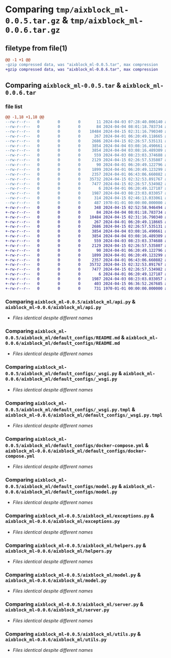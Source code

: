 # Comparing `tmp/aixblock_ml-0.0.5.tar.gz` & `tmp/aixblock_ml-0.0.6.tar.gz`

## filetype from file(1)

```diff
@@ -1 +1 @@
-gzip compressed data, was "aixblock_ml-0.0.5.tar", max compression
+gzip compressed data, was "aixblock_ml-0.0.6.tar", max compression
```

## Comparing `aixblock_ml-0.0.5.tar` & `aixblock_ml-0.0.6.tar`

### file list

```diff
@@ -1,18 +1,18 @@
--rw-r--r--   0        0        0       11 2024-04-03 07:28:40.006140 aixblock_ml-0.0.5/README.md
--rw-r--r--   0        0        0       84 2024-04-04 08:01:18.783734 aixblock_ml-0.0.5/aixblock_ml/__init__.py
--rw-r--r--   0        0        0    10484 2024-04-15 02:31:16.790340 aixblock_ml-0.0.5/aixblock_ml/api.py
--rw-r--r--   0        0        0      267 2024-04-01 06:20:49.118665 aixblock_ml-0.0.5/aixblock_ml/default_configs/Dockerfile
--rw-r--r--   0        0        0     2686 2024-04-15 02:26:57.535131 aixblock_ml-0.0.5/aixblock_ml/default_configs/README.md
--rw-r--r--   0        0        0     3854 2024-04-04 03:08:16.490661 aixblock_ml-0.0.5/aixblock_ml/default_configs/_wsgi.py
--rw-r--r--   0        0        0     3854 2024-04-04 03:08:16.489309 aixblock_ml-0.0.5/aixblock_ml/default_configs/_wsgi.py.tmpl
--rw-r--r--   0        0        0      559 2024-04-03 08:23:03.374688 aixblock_ml-0.0.5/aixblock_ml/default_configs/docker-compose.yml
--rw-r--r--   0        0        0     2129 2024-04-15 02:26:57.535807 aixblock_ml-0.0.5/aixblock_ml/default_configs/model.py
--rw-r--r--   0        0        0       90 2024-04-01 06:20:49.122796 aixblock_ml-0.0.5/aixblock_ml/default_configs/requirements.txt
--rw-r--r--   0        0        0     1899 2024-04-01 06:20:49.123299 aixblock_ml-0.0.5/aixblock_ml/exceptions.py
--rw-r--r--   0        0        0     2357 2024-04-01 06:43:06.660882 aixblock_ml-0.0.5/aixblock_ml/helpers.py
--rw-r--r--   0        0        0    35732 2024-04-15 02:32:53.891767 aixblock_ml-0.0.5/aixblock_ml/model.py
--rw-r--r--   0        0        0     7477 2024-04-15 02:26:57.534982 aixblock_ml-0.0.5/aixblock_ml/server.py
--rw-r--r--   0        0        0        6 2024-04-01 06:20:49.127187 aixblock_ml-0.0.5/aixblock_ml/templates/preview.html
--rw-r--r--   0        0        0     1987 2024-04-03 08:23:03.033057 aixblock_ml-0.0.5/aixblock_ml/utils.py
--rw-r--r--   0        0        0      314 2024-04-15 02:46:13.033061 aixblock_ml-0.0.5/pyproject.toml
--rw-r--r--   0        0        0      487 1970-01-01 00:00:00.000000 aixblock_ml-0.0.5/PKG-INFO
+-rw-r--r--   0        0        0      348 2024-04-15 02:52:58.946494 aixblock_ml-0.0.6/README.md
+-rw-r--r--   0        0        0       84 2024-04-04 08:01:18.783734 aixblock_ml-0.0.6/aixblock_ml/__init__.py
+-rw-r--r--   0        0        0    10484 2024-04-15 02:31:16.790340 aixblock_ml-0.0.6/aixblock_ml/api.py
+-rw-r--r--   0        0        0      267 2024-04-01 06:20:49.118665 aixblock_ml-0.0.6/aixblock_ml/default_configs/Dockerfile
+-rw-r--r--   0        0        0     2686 2024-04-15 02:26:57.535131 aixblock_ml-0.0.6/aixblock_ml/default_configs/README.md
+-rw-r--r--   0        0        0     3854 2024-04-04 03:08:16.490661 aixblock_ml-0.0.6/aixblock_ml/default_configs/_wsgi.py
+-rw-r--r--   0        0        0     3854 2024-04-04 03:08:16.489309 aixblock_ml-0.0.6/aixblock_ml/default_configs/_wsgi.py.tmpl
+-rw-r--r--   0        0        0      559 2024-04-03 08:23:03.374688 aixblock_ml-0.0.6/aixblock_ml/default_configs/docker-compose.yml
+-rw-r--r--   0        0        0     2129 2024-04-15 02:26:57.535807 aixblock_ml-0.0.6/aixblock_ml/default_configs/model.py
+-rw-r--r--   0        0        0       90 2024-04-01 06:20:49.122796 aixblock_ml-0.0.6/aixblock_ml/default_configs/requirements.txt
+-rw-r--r--   0        0        0     1899 2024-04-01 06:20:49.123299 aixblock_ml-0.0.6/aixblock_ml/exceptions.py
+-rw-r--r--   0        0        0     2357 2024-04-01 06:43:06.660882 aixblock_ml-0.0.6/aixblock_ml/helpers.py
+-rw-r--r--   0        0        0    35732 2024-04-15 02:32:53.891767 aixblock_ml-0.0.6/aixblock_ml/model.py
+-rw-r--r--   0        0        0     7477 2024-04-15 02:26:57.534982 aixblock_ml-0.0.6/aixblock_ml/server.py
+-rw-r--r--   0        0        0        6 2024-04-01 06:20:49.127187 aixblock_ml-0.0.6/aixblock_ml/templates/preview.html
+-rw-r--r--   0        0        0     1987 2024-04-03 08:23:03.033057 aixblock_ml-0.0.6/aixblock_ml/utils.py
+-rw-r--r--   0        0        0      403 2024-04-15 06:36:52.267685 aixblock_ml-0.0.6/pyproject.toml
+-rw-r--r--   0        0        0      731 1970-01-01 00:00:00.000000 aixblock_ml-0.0.6/PKG-INFO
```

### Comparing `aixblock_ml-0.0.5/aixblock_ml/api.py` & `aixblock_ml-0.0.6/aixblock_ml/api.py`

 * *Files identical despite different names*

### Comparing `aixblock_ml-0.0.5/aixblock_ml/default_configs/README.md` & `aixblock_ml-0.0.6/aixblock_ml/default_configs/README.md`

 * *Files identical despite different names*

### Comparing `aixblock_ml-0.0.5/aixblock_ml/default_configs/_wsgi.py` & `aixblock_ml-0.0.6/aixblock_ml/default_configs/_wsgi.py`

 * *Files identical despite different names*

### Comparing `aixblock_ml-0.0.5/aixblock_ml/default_configs/_wsgi.py.tmpl` & `aixblock_ml-0.0.6/aixblock_ml/default_configs/_wsgi.py.tmpl`

 * *Files identical despite different names*

### Comparing `aixblock_ml-0.0.5/aixblock_ml/default_configs/docker-compose.yml` & `aixblock_ml-0.0.6/aixblock_ml/default_configs/docker-compose.yml`

 * *Files identical despite different names*

### Comparing `aixblock_ml-0.0.5/aixblock_ml/default_configs/model.py` & `aixblock_ml-0.0.6/aixblock_ml/default_configs/model.py`

 * *Files identical despite different names*

### Comparing `aixblock_ml-0.0.5/aixblock_ml/exceptions.py` & `aixblock_ml-0.0.6/aixblock_ml/exceptions.py`

 * *Files identical despite different names*

### Comparing `aixblock_ml-0.0.5/aixblock_ml/helpers.py` & `aixblock_ml-0.0.6/aixblock_ml/helpers.py`

 * *Files identical despite different names*

### Comparing `aixblock_ml-0.0.5/aixblock_ml/model.py` & `aixblock_ml-0.0.6/aixblock_ml/model.py`

 * *Files identical despite different names*

### Comparing `aixblock_ml-0.0.5/aixblock_ml/server.py` & `aixblock_ml-0.0.6/aixblock_ml/server.py`

 * *Files identical despite different names*

### Comparing `aixblock_ml-0.0.5/aixblock_ml/utils.py` & `aixblock_ml-0.0.6/aixblock_ml/utils.py`

 * *Files identical despite different names*

